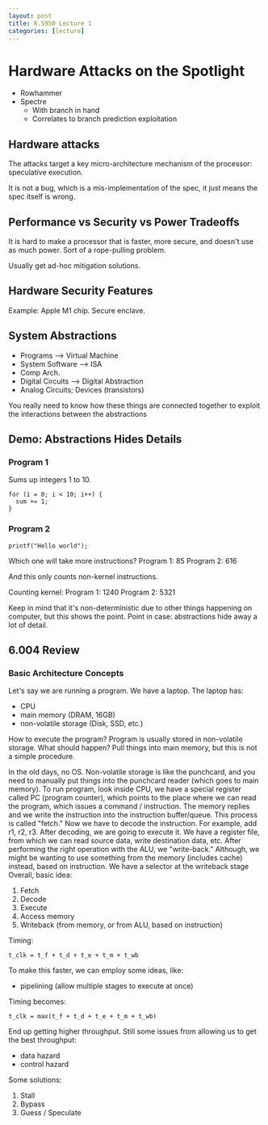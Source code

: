```yaml
---
layout: post
title: 6.5950 Lecture 1
categories: [lecture]
---
```

# Hardware Attacks on the Spotlight
- Rowhammer
- Spectre
  - With branch in hand 
  - Correlates to branch prediction exploitation

## Hardware attacks
The attacks target a key micro-architecture mechanism of the processor:
speculative execution.

It is not a bug, which is a mis-implementation of the spec, it just means the
spec itself is wrong.


## Performance vs Security vs Power Tradeoffs
It is hard to make a processor that is faster, more secure, and doesn't use as much power.
Sort of a rope-pulling problem.

Usually get ad-hoc mitigation solutions.


## Hardware Security Features
Example: Apple M1 chip. Secure enclave.

## System Abstractions
- Programs
--> Virtual Machine
- System Software
--> ISA
- Comp Arch.
- Digital Circuits
--> Digital Abstraction
- Analog Circuits; Devices (transistors)

You really need to know how these things are connected together to exploit the interactions between the abstractions

## Demo: Abstractions Hides Details
### Program 1
Sums up integers 1 to 10.
```
for (i = 0; i < 10; i++) {
  sum += 1;
}
```
### Program 2
```
printf("Hello world");
```
Which one will take more instructions?
Program 1: 85
Program 2: 616

And this only counts non-kernel instructions.

Counting kernel:
Program 1: 1240
Program 2: 5321

Keep in mind that it's non-deterministic due to other things happening on computer, but this shows the point.
Point in case: abstractions hide away a lot of detail.

## 6.004 Review
### Basic Architecture Concepts
Let's say we are running a program.
We have a laptop.
The laptop has:
- CPU
- main memory (DRAM, 16GB)
- non-volatile storage (Disk, SSD, etc.)

How to execute the program?
Program is usually stored in non-volatile storage.
What should happen?
Pull things into main memory, but this is not a simple procedure.

In the old days, no OS.
Non-volatile storage is like the punchcard, and you need to manually put things into the punchcard reader (which goes to main memory).
To run program, look inside CPU, we have a special register called PC (program counter), which points to the place where we can read the program, which issues a command / instruction.
The memory replies and we write the instruction into the instruction buffer/queue.
This process is called "fetch."
Now we have to decode the instruction.
For example, add r1, r2, r3.
After decoding, we are going to execute it.
We have a register file, from which we can read source data, write destination data, etc.
After performing the right operation with the ALU, we "write-back."
Although, we might be wanting to use something from the memory (includes cache) instead, based on instruction.
We have a selector at the writeback stage
Overall, basic idea:
1. Fetch
2. Decode
3. Execute
4. Access memory
5. Writeback (from memory, or from ALU, based on instruction)

Timing:
```
t_clk = t_f + t_d + t_e + t_m + t_wb
```
To make this faster, we can employ some ideas, like:
- pipelining (allow multiple stages to execute at once)

Timing becomes:
```
t_clk = max(t_f + t_d + t_e + t_m + t_wb)
```
End up getting higher throughput.
Still some issues from allowing us to get the best throughput:
- data hazard
- control hazard

Some solutions:
1. Stall
2. Bypass
3. Guess / Speculate
